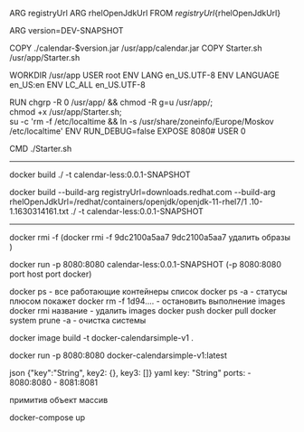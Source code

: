 ARG registryUrl
ARG rhelOpenJdkUrl
FROM ${registryUrl}${rhelOpenJdkUrl}

ARG version=DEV-SNAPSHOT

COPY ./calendar-$version.jar /usr/app/calendar.jar
COPY Starter.sh /usr/app/Starter.sh

WORKDIR /usr/app
USER root
ENV LANG en_US.UTF-8
ENV LANGUAGE en_US:en
ENV LC_ALL en_US.UTF-8

RUN chgrp -R 0 /usr/app/ && chmod -R g=u /usr/app/; \
    chmod +x /usr/app/Starter.sh; \
    su -c 'rm -f /etc/localtime && ln -s /usr/share/zoneinfo/Europe/Moskov /etc/localtime'
ENV RUN_DEBUG=false
EXPOSE 8080#
USER 0

CMD ./Starter.sh

---------------------------------------------------------------------------------------------

docker build ./ -t calendar-less:0.0.1-SNAPSHOT

docker build --build-arg registryUrl=downloads.redhat.com --build-arg rhelOpenJdkUrl=/redhat/containers/openjdk/openjdk-11-rhel7/1
.10-1.1630314161.txt ./ -t calendar-less:0.0.1-SNAPSHOT

----------------------------------------------------------------------------------------------

docker rmi -f (docker rmi -f 9dc2100a5aa7 9dc2100a5aa7 удалить образы )

docker run -p 8080:8080 calendar-less:0.0.1-SNAPSHOT
(-p 8080:8080 port host port docker)

docker ps  - все работающие контейнеры список
docker ps -a   - статусы плюсом покажет
docker rm -f 1d94....   - остановить выполнение images
docker rmi название - удалить images
docker push
docker pull
docker system prune -a - очистка системы

docker image build -t docker-calendarsimple-v1 .

docker run -p 8080:8080 docker-calendarsimple-v1:latest

json 
{"key":"String", key2: {}, key3: []}
yaml
key: "String"               ports:
                               - 8080:8080
                               - 8081:8081
                                          
примитив        объект      массив

docker-compose up